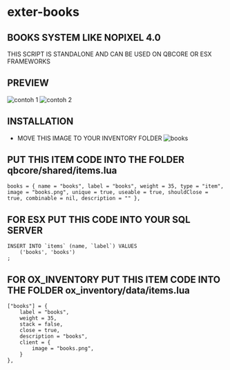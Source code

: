 # exter-books
## BOOKS SYSTEM LIKE NOPIXEL 4.0

THIS SCRIPT IS STANDALONE AND CAN BE USED ON QBCORE OR ESX FRAMEWORKS

## PREVIEW
![contoh 1](https://github.com/user-attachments/assets/9228b936-797d-4877-a9a2-18661cd4520d)
![contoh 2](https://github.com/user-attachments/assets/420bc9a6-b1bc-4ae4-b37c-27dc45507f46)

## INSTALLATION
- MOVE THIS IMAGE TO YOUR INVENTORY FOLDER
![books](https://github.com/user-attachments/assets/2b8415d6-29a4-4bd0-9e38-676747ddb629)

## PUT THIS ITEM CODE INTO THE FOLDER qbcore/shared/items.lua
    books = { name = "books", label = "books", weight = 35, type = "item", image = "books.png", unique = true, useable = true, shouldClose = true, combinable = nil, description = "" },

## FOR ESX PUT THIS CODE INTO YOUR SQL SERVER
    INSERT INTO `items` (name, `label`) VALUES 
	    ('books', 'books')
    ;

## FOR OX_INVENTORY PUT THIS ITEM CODE INTO THE FOLDER ox_inventory/data/items.lua
	["books"] = {
		label = "books",
		weight = 35,
		stack = false,
		close = true,
		description = "books",
		client = {
			image = "books.png",
		}
	},
